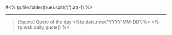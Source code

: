 #<% tp.file.folder(true).split('/').at(-1) %>

---
>[!quote] Quote of the day <%tp.date.now("YYYY-MM-DD")%>
<% tp.web.daily_quote() %>